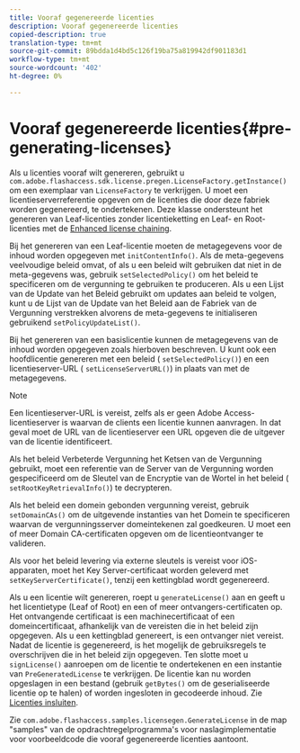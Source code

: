```yaml
---
title: Vooraf gegenereerde licenties
description: Vooraf gegenereerde licenties
copied-description: true
translation-type: tm+mt
source-git-commit: 89bdda1d4bd5c126f19ba75a819942df901183d1
workflow-type: tm+mt
source-wordcount: '402'
ht-degree: 0%

---
```



# Vooraf gegenereerde licenties{#pre-generating-licenses}

Als u licenties vooraf wilt genereren, gebruikt u `com.adobe.flashaccess.sdk.license.pregen.LicenseFactory.getInstance()` om een exemplaar van `LicenseFactory` te verkrijgen. U moet een licentieserverreferentie opgeven om de licenties die door deze fabriek worden gegenereerd, te ondertekenen. Deze klasse ondersteunt het genereren van Leaf-licenties zonder licentieketting en Leaf- en Root-licenties met de [Enhanced license chaining](../../aaxs-protecting-content/content-introduction/content-usage-rules/content-other-policy-options/content-enhanced-license-chaining.md).

Bij het genereren van een Leaf-licentie moeten de metagegevens voor de inhoud worden opgegeven met `initContentInfo()`. Als de meta-gegevens veelvoudige beleid omvat, of als u een beleid wilt gebruiken dat niet in de meta-gegevens was, gebruik `setSelectedPolicy()` om het beleid te specificeren om de vergunning te gebruiken te produceren. Als u een Lijst van de Update van het Beleid gebruikt om updates aan beleid te volgen, kunt u de Lijst van de Update van het Beleid aan de Fabriek van de Vergunning verstrekken alvorens de meta-gegevens te initialiseren gebruikend `setPolicyUpdateList()`.

Bij het genereren van een basislicentie kunnen de metagegevens van de inhoud worden opgegeven zoals hierboven beschreven. U kunt ook een hoofdlicentie genereren met een beleid ( `setSelectedPolicy()`) en een licentieserver-URL ( `setLicenseServerURL()`) in plaats van met de metagegevens.

>[!NOTE]
>
>Een licentieserver-URL is vereist, zelfs als er geen Adobe Access-licentieserver is waarvan de clients een licentie kunnen aanvragen. In dat geval moet de URL van de licentieserver een URL opgeven die de uitgever van de licentie identificeert.

Als het beleid Verbeterde Vergunning het Ketsen van de Vergunning gebruikt, moet een referentie van de Server van de Vergunning worden gespecificeerd om de Sleutel van de Encryptie van de Wortel in het beleid ( `setRootKeyRetrievalInfo()`) te decrypteren.

Als het beleid een domein gebonden vergunning vereist, gebruik `setDomainCAs()` om de uitgevende instanties van het Domein te specificeren waarvan de vergunningsserver domeintekenen zal goedkeuren. U moet een of meer Domain CA-certificaten opgeven om de licentieontvanger te valideren.

Als voor het beleid levering via externe sleutels is vereist voor iOS-apparaten, moet het Key Server-certificaat worden geleverd met `setKeyServerCertificate()`, tenzij een kettingblad wordt gegenereerd.

Als u een licentie wilt genereren, roept u `generateLicense()` aan en geeft u het licentietype (Leaf of Root) en een of meer ontvangers-certificaten op. Het ontvangende certificaat is een machinecertificaat of een domeincertificaat, afhankelijk van de vereisten die in het beleid zijn opgegeven. Als u een kettingblad genereert, is een ontvanger niet vereist. Nadat de licentie is gegenereerd, is het mogelijk de gebruiksregels te overschrijven die in het beleid zijn opgegeven. Ten slotte moet u `signLicense()` aanroepen om de licentie te ondertekenen en een instantie van `PreGeneratedLicense` te verkrijgen. De licentie kan nu worden opgeslagen in een bestand (gebruik `getBytes()` om de geserialiseerde licentie op te halen) of worden ingesloten in gecodeerde inhoud. Zie [Licenties insluiten](../../aaxs-protecting-content/content-pre-generating-and-embedded-licenses/content-embedding-licenses.md).

Zie `com.adobe.flashaccess.samples.licensegen.GenerateLicense` in de map &quot;samples&quot; van de opdrachtregelprogramma&#39;s voor naslagimplementatie voor voorbeeldcode die vooraf gegenereerde licenties aantoont.

